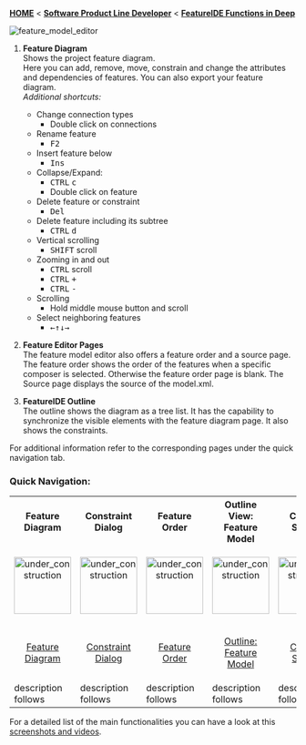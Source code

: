 <!-- Breadcrumb -->
[**HOME**](https://github.com/FeatureIDE/FeatureIDE/wiki) < [**Software Product Line Developer**](https://github.com/FeatureIDE/FeatureIDE/wiki/Software-Product-Line-Developer) < [**FeatureIDE Functions in Deep**](https://github.com/FeatureIDE/FeatureIDE/wiki/FeatureIDE-Functions-in-Deep)

<!-- Introduction -->

<!-- Content -->
<img align="center" alt="feature_model_editor" src="https://github.com/FeatureIDE/FeatureIDE/wiki/Assets/FeatureModelEditor/FeatureModelEditor.png">

1. **Feature Diagram**  
    Shows the project feature diagram.  
    Here you can add, remove, move, constrain and change the attributes and dependencies of features. You can also export your feature diagram.  
   _Additional shortcuts:_  
    * Change connection types 
        * Double click on connections
    * Rename feature  
        * <kbd>F2</kbd>
    * Insert feature below
        * <kbd>Ins</kbd>
    * Collapse/Expand: 
        * <kbd>CTRL</kbd> <kbd>c</kbd>
        * Double click on feature
    * Delete feature or constraint
        * <kbd>Del</kbd>
    * Delete feature including its subtree
        * <kbd>CTRL</kbd> <kbd>d</kbd>
    * Vertical scrolling
        * <kbd>SHIFT</kbd> scroll
    * Zooming in and out
        * <kbd>CTRL</kbd> scroll
        * <kbd>CTRL</kbd> <kbd>+</kbd>
        * <kbd>CTRL</kbd> <kbd>-</kbd>
    * Scrolling
        * Hold middle mouse button and scroll
    * Select neighboring features
        * <kbd>←</kbd><kbd>↑</kbd><kbd>↓</kbd><kbd>→</kbd> 

2. **Feature Editor Pages**  
   The feature model editor also offers a feature order and a source page. The feature order shows the order of the features when a specific composer is selected. Otherwise the feature order page is blank. The Source page displays the source of the model.xml.  
3. **FeatureIDE Outline**  
   The outline shows the diagram as a tree list. It has the capability to synchronize the visible elements with the feature diagram page. It also shows the constraints.  

For additional information refer to the corresponding pages under the quick navigation tab.  

<!-- Quick-Navigation-Table -->
### Quick Navigation:
<table>
	<tr>
		<th>
			Feature Diagram
		</th>
		<th>
			Constraint Dialog
		</th>
		<th>
			Feature Order
		</th>
		<th>
			Outline View: Feature Model
		</th>
		<th>
			Coming Soon...
		</th>
	</tr>
	<tr>
		<td width="128px">
			<p align="center">
				<img height="100" width="100" alt="under_construction" src="https://github.com/FeatureIDE/FeatureIDE/wiki/Assets/FeatureModelEditor/FeatureDiagram/FeatureDiagramLogo.png">
			</p>
		</td>
		<td width="128px">
			<p align="center">
				<img height="100" width="100" alt="under_construction" src="https://github.com/FeatureIDE/FeatureIDE/wiki/Assets/under_construction.png">
			</p>
		</td>
		<td width="128px">
			<p align="center">
				<img height="100" width="100" alt="under_construction" src="https://github.com/FeatureIDE/FeatureIDE/wiki/Assets/under_construction.png">
			</p>
		</td>
		<td width="128px">
			<p align="center">
				<img height="100" width="100" alt="under_construction" src="https://github.com/FeatureIDE/FeatureIDE/wiki/Assets/under_construction.png">
			</p>
		</td>
		<td width="128px">
			<p align="center">
				<img height="100" width="100" alt="under_construction" src="https://github.com/FeatureIDE/FeatureIDE/wiki/Assets/under_construction.png">
			</p>
		</td>
	</tr>
	<tr>
		<td>
			<p align="center">
				<a href="/FeatureIDE/FeatureIDE/wiki/Feature-Diagram">Feature Diagram</a>
			</p>
		</td>
		<td>
			<p align="center">
				<a href="/FeatureIDE/FeatureIDE/wiki/Constraint-Dialog">Constraint Dialog</a>
			</p>
		</td>
		<td>
			<p align="center">
				<a href="/FeatureIDE/FeatureIDE/wiki/Feature-Order">Feature Order</a>
			</p>
		</td>
		<td>
			<p align="center">
				<a href="/FeatureIDE/FeatureIDE/wiki/Outline-Feature-Model">Outline: Feature Model</a>
			</p>
		</td>
		<td>
			<p align="center">
				<a href="/FeatureIDE/FeatureIDE/wiki/">Coming Soon...</a>
			</p>
		</td>
	</tr>
	<tr>
		<td>
			description follows
		</td>
		<td>
			description follows
		</td>
		<td>
			description follows
		</td>
		<td>
			description follows
		</td>
		<td>
			description follows
		</td>
	</tr>
</table>

For a detailed list of the main functionalities you can have a look at this [screenshots and videos](http://wwwiti.cs.uni-magdeburg.de/iti_db/research/featureide/#screenshots).
<!-- Additonal Content -->
